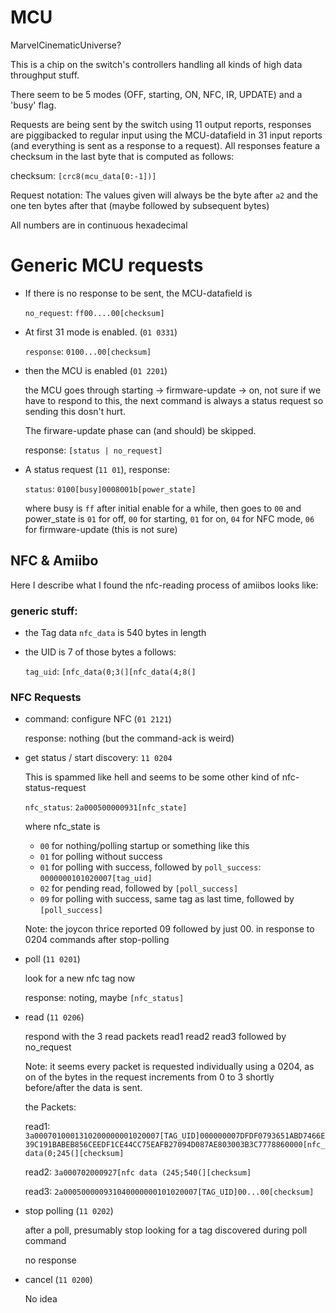 
# MCU
MarvelCinematicUniverse?

This is a chip on the switch's controllers handling all kinds of high data throughput stuff.

There seem to be 5 modes (OFF, starting, ON, NFC, IR, UPDATE) and a 'busy' flag.

Requests are being sent by the switch using 11 output reports, responses are piggibacked to regular input using the MCU-datafield in 31 input reports (and everything is sent as a response to a request). All responses feature a checksum in the last byte that is computed as follows:

checksum: `[crc8(mcu_data[0:-1])]`

Request notation: The values given will always be the byte after `a2` and the one ten bytes after that (maybe followed by subsequent bytes)

All numbers are in continuous hexadecimal

# Generic MCU requests

* If there is no response to be sent, the MCU-datafield is

  `no_request`: `ff00....00[checksum]`

* At first 31 mode is enabled. (`01 0331`)

  `response`: `0100...00[checksum]`

* then the MCU is enabled (`01 2201`)

  the MCU goes through starting -> firmware-update -> on, not sure if we have to respond to this, the next command is always a status request so sending this dosn't hurt.

  The firware-update phase can (and should) be skipped.

  response: `[status | no_request]`

* A status request (`11 01`), response:

  `status`: `0100[busy]0008001b[power_state]`

  where busy is `ff` after initial enable for a while, then goes to `00`
and power_state is `01` for off, `00` for starting, `01` for on, `04` for NFC mode, `06` for firmware-update (this is not sure)

## NFC & Amiibo

Here I describe what I found the nfc-reading process of amiibos looks like:

### generic stuff:

* the Tag data `nfc_data` is 540 bytes in length

* the UID is 7 of those bytes a follows:

  `tag_uid`: `[nfc_data(0;3(][nfc_data(4;8(]`

### NFC Requests

* command: configure NFC (`01 2121`)

  response: nothing (but the command-ack is weird)

* get status / start discovery: `11 0204`

  This is spammed like hell and seems to be some other kind of nfc-status-request

  `nfc_status`: `2a000500000931[nfc_state]`

  where nfc_state is
  - `00` for nothing/polling startup or something like this
  - `01` for polling without success
  - `01` for polling with success, followed by `poll_success`: `0000000101020007[tag_uid]`
  - `02` for pending read, followed by `[poll_success]`
  - `09` for polling with success, same tag as last time, followed by `[poll_success]`

  Note: the joycon thrice reported 09 followed by just 00. in response to 0204 commands after stop-polling

* poll (`11 0201`)

  look for a new nfc tag now

  response: noting, maybe `[nfc_status]`

* read (`11 0206`)

  respond with the 3 read packets read1 read2 read3 followed by no_request

  Note: it seems every packet is requested individually using a 0204, as on of the bytes in the request increments from 0 to 3 shortly before/after the data is sent.

  the Packets:

  read1: `3a0007010001310200000001020007[TAG_UID]000000007DFDF0793651ABD7466E39C191BABEB856CEEDF1CE44CC75EAFB27094D087AE803003B3C7778860000[nfc_data(0;245(][checksum]`

  read2: `3a000702000927[nfc data (245;540(][checksum]`

  read3: `2a000500000931040000000101020007[TAG_UID]00...00[checksum]`

* stop polling (`11 0202`)

  after a poll, presumably stop looking for a tag discovered during poll command

  no response

* cancel (`11 0200`)

  No idea
